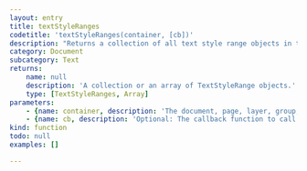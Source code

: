 ```yaml
---
layout: entry
title: textStyleRanges
codetitle: 'textStyleRanges(container, [cb])'
description: "Returns a collection of all text style range objects in the given container. A text style range is a continuous range of identically formatted text (i.e., three consecutive red words in an otherwise black text of the same style would form a text style range). The container object can be a Document, Page, Layer, Group, Story, Text Frame, Paragraph, Line or Word.\nIf a callback function is given, `textStyleRanges()` calls this callback function on each text style range object of the given container. When the callback function returns false, the loop stops and the `textStyleRanges()` function returns an array of all text style ranges up to this point."
category: Document
subcategory: Text
returns:
    name: null
    description: 'A collection or an array of TextStyleRange objects.'
    type: [TextStyleRanges, Array]
parameters:
    - {name: container, description: 'The document, page, layer, group, story, textFrame, paragraph, line or word instance to iterate the text style ranges in.', optional: false, type: [Document, Page, Layer, Group, Story, TextFrame, Paragraph, Line, Word]}
    - {name: cb, description: 'Optional: The callback function to call with each text style range. When this function returns false the loop stops. Passed arguments: `textStyleRange`, `loopCount`', optional: true, type: [Function]}
kind: function
todo: null
examples: []

---
```

